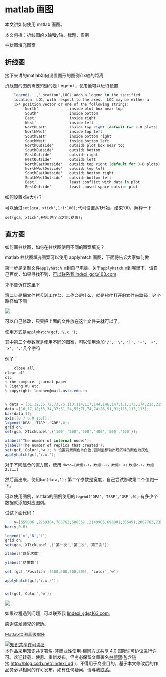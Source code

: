 # matlab 画图

本文讲如何使用 matlab 画图。

本文包括：折线图的 x轴和y轴、标题、图例

柱状图填充图案

<!--more-->

## 折线图

接下来讲的matlab如何设置图形的图例和x轴的距离

折线图的图例需要知道的是 Legend ，使用他可以进行设置


```csharp
    legend(...,'Location',LOC) adds a legend in the specified
    location, LOC, with respect to the axes.  LOC may be either a
    1x4 position vector or one of the following strings:
        'North'              inside plot box near top
        'South'              inside bottom
        'East'               inside right
        'West'               inside left
        'NorthEast'          inside top right (default for 2-D plots)
        'NorthWest'          inside top left
        'SouthEast'          inside bottom right
        'SouthWest'          inside bottom left
        'NorthOutside'       outside plot box near top
        'SouthOutside'       outside bottom
        'EastOutside'        outside right
        'WestOutside'        outside left
        'NorthEastOutside'   outside top right (default for 3-D plots)
        'NorthWestOutside'   outside top left
        'SouthEastOutside'   outside bottom right
        'SouthWestOutside'   outside bottom left
        'Best'               least conflict with data in plot
        'BestOutside'        least unused space outside plot
```

如何设置x轴大小？

可以通过`set(gca,'xtick',1:1:100);`代码设置从1开始，结束100，解释一下

`set(gca,'xtick',开始:两个点之间:结束);`

## 直方图

如何画柱状图，如何在柱状图使用不同的图案填充？

matlab 柱状图填充图案可以使用 applyhatch 画图，下面将告诉大家如何做

第一步是复制文件`applyhatch.m`到自己电脑。关于`applyhatch.m`到哪里下，请自己百度，如果寻找不到，可以联系我lindexi_gd@163.com

才不告诉在[这里](https://cn.mathworks.com/matlabcentral/fileexchange/1736-hatched-fill-patterns?focused=6777497&tab=function)下

第二步是把文件拷贝到工作台，工作台是什么，就是软件打开的文件夹路径，这个路径如下图

![](http://image.acmx.xyz/AwCCAwMAItoFADbzBgABAAQArj4BAGZDAgBo6AkA6Nk%3D%2F201751094129.jpg)

可以自己修改，只要把上面的文件放在这个文件夹就可以了。

使用方式是`applyhatch(gcf,'\.x.');`

其中第二个参数就是使用不同的图案，可以使用添加`'/', '\', '|', '-', '+', 'x', '.'`几个字符

例子：


```csharp
    close all
clear all
clc
% The computer journal paper 
% Jigang Wu etc.
% copyright: lonchen@mail.ustc.edu.cn


% data = [31,32,35;72,73,75;113,114,117;144,146,147;171,173,174;213,215,220];
data =[16,17,18;33,34,37;51,54,55;71,74,74;86,91,91;105,113,113];
bar(data,1);
axis([0 7 0.0 150]);
legend('DPA','TSRP','GRP',0);
grid on;
set(gca,'XTickLabel',{'100','200','300','400','500','600'});

xlabel('The number of internal nodes');
ylabel('The number of replica that created');
set(gcf,'Color','w'); % 设置背景颜色为白色,否则坐标轴出现区域的颜色为灰色
applyhatch(gcf,'\.x.');


```

对于不同组合的直方图，使用 `data=[数据1.1，数据1.2，数据1.3；数据2.1，数据2.2……]`

然后画出来，使用`bar(data,1);` 第二个参数是宽度，自己尝试修改第二个值跑一下。

可以使用图例，matlab的图例使用的`legend('DPA','TSRP','GRP',0);` 有多少个数据就添加对应图例。

试试下面代码：


```csharp
    y=[559006 ,2269384,783762;508559 ,2140905,696001;506491,2007763,735464]
bar(y,0.6)

legend('n','N','l') 
grid on;
set(gca,'XTickLabel',{'第一次','第二次','第三次'}) 

xlabel('匹配次数')

ylabel('结果数')

set (gcf,'Position',[500,500,500,500], 'color','w') 

applyhatch(gcf,'\.x./');


set(gcf,'Color','w'); 
```

![](http://image.acmx.xyz/AwCCAwMAItoFADbzBgABAAQArj4BAGZDAgBo6AkA6Nk%3D%2F201751094956.jpg)

如果过程遇到问题，可以联系我 lindexi_gd@163.com。

感谢陈龙师兄的帮助。

[Matlab绘图高级部分](http://www.cnblogs.com/jeromeblog/p/3396494.html)

<a rel="license" href="http://creativecommons.org/licenses/by-nc-sa/4.0/"><img alt="知识共享许可协议" style="border-width:0" src="https://licensebuttons.net/l/by-nc-sa/4.0/88x31.png" /></a><br />本作品采用<a rel="license" href="http://creativecommons.org/licenses/by-nc-sa/4.0/">知识共享署名-非商业性使用-相同方式共享 4.0 国际许可协议</a>进行许可。欢迎转载、使用、重新发布，但务必保留文章署名[林德熙](http://blog.csdn.net/lindexi_gd)(包含链接:http://blog.csdn.net/lindexi_gd )，不得用于商业目的，基于本文修改后的作品务必以相同的许可发布。如有任何疑问，请与我[联系](mailto:lindexi_gd@163.com)。 

